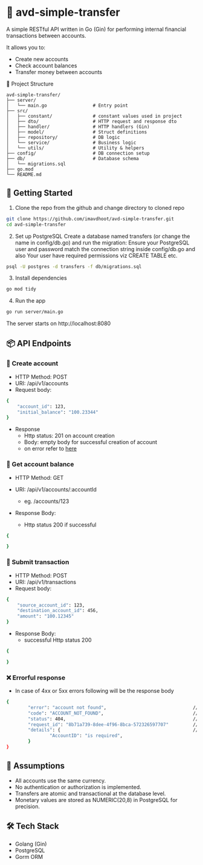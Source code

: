 # 💸 avd-simple-transfer
A simple RESTful API written in Go (Gin) for performing internal financial transactions between accounts.

It allows you to:
 - Create new accounts
 - Check account balances
 - Transfer money between accounts

📁 Project Structure
```
avd-simple-transfer/
├── server/
│   └── main.go                 # Entry point
├── src/
│   ├── constant/               # constant values used in project
│   ├── dto/                    # HTTP request and response dto
│   ├── handler/                # HTTP handlers (Gin)
│   ├── model/                  # Struct definitions
│   ├── repository/             # DB logic
│   └── service/                # Business logic
│   └── utils/                  # Utility & helpers
├── config/                     # DB connection setup
├── db/                         # Database schema
│   └── migrations.sql
├── go.mod
└── README.md
```

## 🚀 Getting Started
1. Clone the repo from the github and change directory to cloned repo
```bash
git clone https://github.com/imavdhoot/avd-simple-transfer.git
cd avd-simple-transfer
```
2. Set up PostgreSQL
Create a database named transfers (or change the name in config/db.go) and run the migration:
Ensure your PostgreSQL user and password match the connection string inside config/db.go and also
Your user have required permissions viz CREATE TABLE etc.
```bash
psql -U postgres -d transfers -f db/migrations.sql
```

3. Install dependencies
```bash
go mod tidy
```
4. Run the app
```bash
go run server/main.go
```
The server starts on http://localhost:8080

## 📦 API Endpoints
### 📗 Create account
- HTTP Method: POST
- URI: /api/v1/accounts
- Request body:
```bash
{
	"account_id": 123,
	"initial_balance": "100.23344"
}
```
- Response
	- Http status: 201 on account creation
	- Body: empty body for successful creation of account
	- on error refer to [here](#️errorful-response)

### 📘 Get account balance
- HTTP Method: GET
- URI: /api/v1/accounts/:accountId
	- eg. /accounts/123

- Response Body: 
	- Http status 200 if successful
```bash
{

}
```
### 💸 Submit transaction
- HTTP Method: POST
- URI: /api/v1/transactions
- Request body:
```bash
{
	"source_account_id": 123,
	"destination_account_id": 456,
	"amount": "100.12345"
}
```
- Response Body: 
	- successful Http status 200
```bash
{

}
```

<!-- anchor -->
<a id="errorful-response"></a>
### ❌ Errorful response
- In case of 4xx or 5xx errors following will be the response body
```bash
{
		"error": "account not found",                                // human readble error message
		"code": "ACCOUNT_NOT_FOUND",                                 // error code for tracing
		"status": 404,                                               // http status depending on type of error occurred
		"request_id": "8b71a739-8dee-4f96-8bca-572326597707"         // request_id
		"details": {                                                 // details
				"AccountID": "is required",
		}
}
```

## 🔐 Assumptions
- All accounts use the same currency.
- No authentication or authorization is implemented.
- Transfers are atomic and transactional at the database level.
- Monetary values are stored as NUMERIC(20,8) in PostgreSQL for precision.

## 🛠️ Tech Stack
- Golang (Gin)
- PostgreSQL
- Gorm ORM
